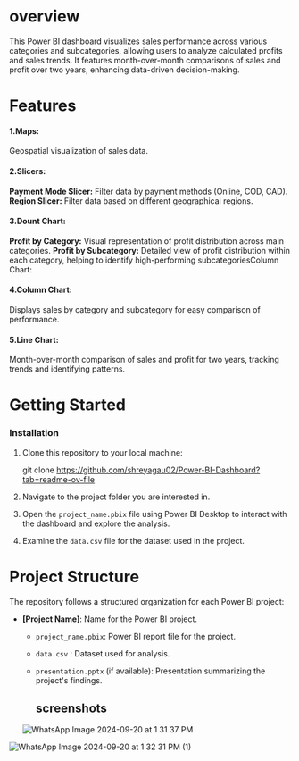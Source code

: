 # overview
This Power BI dashboard visualizes sales performance across various categories and subcategories, allowing users to analyze calculated profits and sales trends.  It features month-over-month comparisons of sales and profit over two years, enhancing data-driven decision-making.




# Features
#### 1.Maps: 

Geospatial visualization of sales data.
#### 2.Slicers:
 **Payment Mode Slicer:** Filter data by payment methods (Online, COD, CAD).
**Region Slicer:** Filter data based on different geographical regions.
#### 3.Dount Chart:

**Profit by Category:** Visual representation of profit distribution across main categories.
**Profit by Subcategory:** Detailed view of profit distribution within each category, helping to identify high-performing subcategoriesColumn Chart:
#### 4.Column Chart:
Displays sales by category and subcategory for easy comparison of performance.
#### 5.Line Chart:
Month-over-month comparison of sales and profit for two years, tracking trends and identifying patterns.
# Getting Started
### Installation
1. Clone this repository to your local machine:


   git clone https://github.com/shreyagau02/Power-BI-Dashboard?tab=readme-ov-file

2. Navigate to the project folder you are interested in.

3. Open the `project_name.pbix` file using Power BI Desktop to interact with the dashboard and explore the analysis.

4. Examine the `data.csv` file for the dataset used in the project.
 # Project Structure
The repository follows a structured organization for each Power BI project:

- **[Project Name]**:  Name for the Power BI project.
  - `project_name.pbix`: Power BI report file for the project.
  - `data.csv` : Dataset used for analysis.
  - `presentation.pptx` (if available): Presentation summarizing the project's findings.

    ## screenshots
   ![WhatsApp Image 2024-09-20 at 1 31 37 PM](https://github.com/user-attachments/assets/c3d36a47-05a4-4cb6-9193-0d331ec70b63)

![WhatsApp Image 2024-09-20 at 1 32 31 PM (1)](https://github.com/user-attachments/assets/3e80b190-a8d6-42d4-91e6-7e59a6b505e3)
